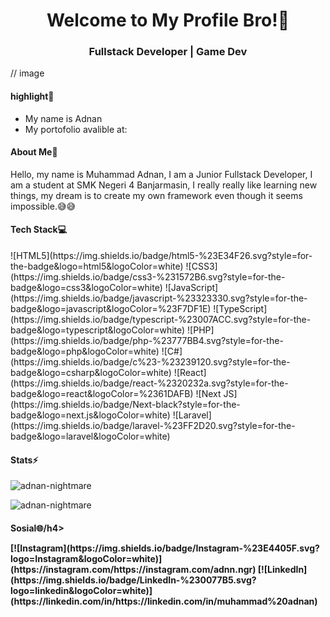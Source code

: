 <h1 align="center">Welcome to My Profile Bro!👋</h1>
<h3 align="center">Fullstack Developer | Game Dev</h3>

// image

<h4 align="left">highlight💾</h4>
<ul align="left">
  <li>My name is Adnan</li>
  <li>My portofolio avalible at: </li>
</ul>

<h4 align="left">About Me📃</h4>
<p align="left">Hello, my name is Muhammad Adnan, I am a Junior Fullstack Developer, I am a student at SMK Negeri 4 Banjarmasin, I really really like learning new things, my dream is to create my own framework even though it seems impossible.😅😅</p>

<h4 align="left">Tech Stack💻</h4>
<p align="left">
  ![HTML5](https://img.shields.io/badge/html5-%23E34F26.svg?style=for-the-badge&logo=html5&logoColor=white) ![CSS3](https://img.shields.io/badge/css3-%231572B6.svg?style=for-the-badge&logo=css3&logoColor=white) ![JavaScript](https://img.shields.io/badge/javascript-%23323330.svg?style=for-the-badge&logo=javascript&logoColor=%23F7DF1E) ![TypeScript](https://img.shields.io/badge/typescript-%23007ACC.svg?style=for-the-badge&logo=typescript&logoColor=white) ![PHP](https://img.shields.io/badge/php-%23777BB4.svg?style=for-the-badge&logo=php&logoColor=white) ![C#](https://img.shields.io/badge/c%23-%23239120.svg?style=for-the-badge&logo=csharp&logoColor=white) ![React](https://img.shields.io/badge/react-%2320232a.svg?style=for-the-badge&logo=react&logoColor=%2361DAFB) ![Next JS](https://img.shields.io/badge/Next-black?style=for-the-badge&logo=next.js&logoColor=white) ![Laravel](https://img.shields.io/badge/laravel-%23FF2D20.svg?style=for-the-badge&logo=laravel&logoColor=white)
</p>


<h4 align="left">Stats⚡</h4>
<p>&nbsp;<img align="left" src="https://github-readme-stats.vercel.app/api?username=adnan-nightmare&show_icons=true&locale=en" alt="adnan-nightmare" /></p>

<p><img align="center" src="https://github-readme-stats.vercel.app/api/top-langs?username=adnan-nightmare&show_icons=true&locale=en&layout=compact" alt="adnan-nightmare" /></p>

<h4 align="left">Sosial🌐/h4>
  <p align="left">
    [![Instagram](https://img.shields.io/badge/Instagram-%23E4405F.svg?logo=Instagram&logoColor=white)](https://instagram.com/https://instagram.com/adnn.ngr) [![LinkedIn](https://img.shields.io/badge/LinkedIn-%230077B5.svg?logo=linkedin&logoColor=white)](https://linkedin.com/in/https://linkedin.com/in/muhammad%20adnan) 
  </p>

